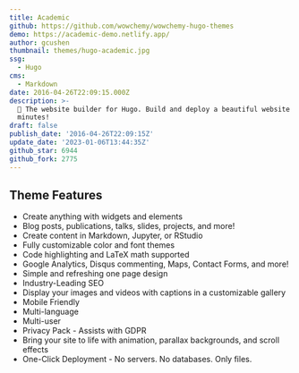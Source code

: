 ```yaml
---
title: Academic
github: https://github.com/wowchemy/wowchemy-hugo-themes
demo: https://academic-demo.netlify.app/
author: gcushen
thumbnail: themes/hugo-academic.jpg
ssg:
  - Hugo
cms:
  - Markdown
date: 2016-04-26T22:09:15.000Z
description: >-
  📝 The website builder for Hugo. Build and deploy a beautiful website in
  minutes!
draft: false
publish_date: '2016-04-26T22:09:15Z'
update_date: '2023-01-06T13:44:35Z'
github_star: 6944
github_fork: 2775
---
```

## Theme Features

- Create anything with widgets and elements
- Blog posts, publications, talks, slides, projects, and more!
- Create content in Markdown, Jupyter, or RStudio
- Fully customizable color and font themes
- Code highlighting and LaTeX math supported
- Google Analytics, Disqus commenting, Maps, Contact Forms, and more!
- Simple and refreshing one page design
- Industry-Leading SEO
- Display your images and videos with captions in a customizable gallery
- Mobile Friendly
- Multi-language
- Multi-user
- Privacy Pack - Assists with GDPR
- Bring your site to life with animation, parallax backgrounds, and scroll effects
- One-Click Deployment - No servers. No databases. Only files.
